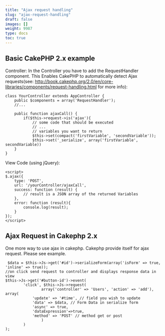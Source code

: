 ```yaml
---
title: "Ajax request handling"
slug: "ajax-request-handling"
draft: false
images: []
weight: 9987
type: docs
toc: true
---
```


## Basic CakePHP 2.x example
Controller:
In the Controller you have to add the RequestHandler component. This Enables CakePHP to automatically detect Ajax requests(see: http://book.cakephp.org/2.0/en/core-libraries/components/request-handling.html for more info):

    class YourController extends AppController {
        public $components = array('RequestHandler');
        //...

        public function ajaxCall() {
            if($this->request->is('ajax'){
                // some code that should be executed
                // ...
                // variables you want to return
                $this->set(compact('firstVariable', 'secondVariable'));
                $this->set('_serialize', array('firstVariable', secondVariable))
        }
    }

View Code (using jQuery):
        
    <script>
    $.ajax({
        type: 'POST',
        url: '/yourController/ajaxCall',
        success: function (result) {
            // result is a JSON array of the returned Variables
        },
        error: function (result){
            console.log(result);
        }
    });
    </script>

## Ajax Request in Cakephp 2.x
One more  way to use ajax in cakephp. Cakephp provide itself for ajax request. Please see example.

     $data = $this->Js->get('#id')->serializeForm(array('isForm' => true, 'inline' => true));
    //on click send request to controller and displays response data in view
    $this->Js->get('#button-id')->event(
            'click', $this->Js->request(
                    array('controller' => 'Users', 'action' => 'add'), array(
                'update' => '#time', // field you wish to update
                'data' => $data, // Form Data in serialize form
                'async' => true,    
                'dataExpression'=>true,
                'method' => 'POST' // method get or post
                    )
            )
    );


